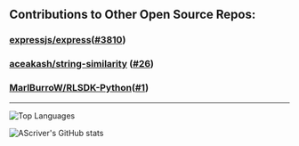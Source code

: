 ## Contributions to Other Open Source Repos:

### [expressjs/express](https://github.com/expressjs/express)([#3810](https://github.com/expressjs/express/pull/3810))
### [aceakash/string-similarity](https://github.com/aceakash/string-similarity) ([#26](https://github.com/aceakash/string-similarity/pull/26))
### [MarlBurroW/RLSDK-Python](https://github.com/MarlBurroW/RLSDK-Python)([#1](https://github.com/MarlBurroW/RLSDK-Python/pull/1))

_________________

![Top Languages](https://github-readme-stats.vercel.app/api/top-langs/?username=ascriver&layout=compact)

![AScriver's GitHub stats](https://github-readme-stats.vercel.app/api?username=ascriver)
